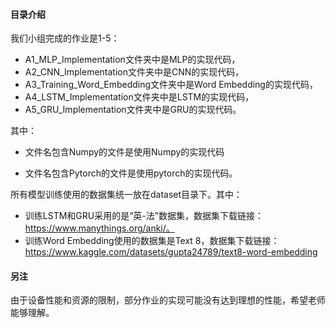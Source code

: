 #### 目录介绍

我们小组完成的作业是1-5：

- A1_MLP_Implementation文件夹中是MLP的实现代码，
- A2_CNN_Implementation文件夹中是CNN的实现代码，
- A3_Training_Word_Embedding文件夹中是Word Embedding的实现代码，
- A4_LSTM_Implementation文件夹中是LSTM的实现代码，
- A5_GRU_Implementation文件夹中是GRU的实现代码。

其中：

- 文件名包含Numpy的文件是使用Numpy的实现代码

- 文件名包含Pytorch的文件是使用pytorch的实现代码。 

所有模型训练使用的数据集统一放在dataset目录下。其中：
-  训练LSTM和GRU采用的是“英-法”数据集，数据集下载链接：https://www.manythings.org/anki/。
-  训练Word Embedding使用的数据集是Text 8，数据集下载链接：https://www.kaggle.com/datasets/gupta24789/text8-word-embedding

#### 另注

由于设备性能和资源的限制，部分作业的实现可能没有达到理想的性能，希望老师能够理解。
